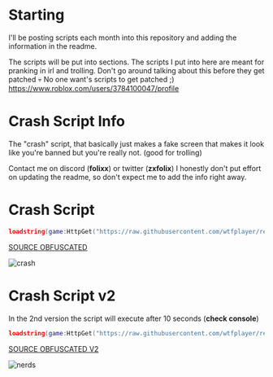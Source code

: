 # Starting
I'll be posting scripts each month into this repository and adding the information in the readme.

The scripts will be put into sections. The scripts I put into here are meant for pranking in irl and trolling.
Don't go around talking about this before they get patched 💀 No one want's scripts to get patched ;)
https://www.roblox.com/users/3784100047/profile

# Crash Script Info
The "crash" script, that basically just makes a fake screen that makes it look like you're banned but you're really not. (good for trolling)

Contact me on discord (**folixx**) or twitter (**zxfolix**)
I honestly don't put effort on updating the readme, so don't expect me to add the info right away.

# Crash Script

```lua
loadstring(game:HttpGet("https://raw.githubusercontent.com/wtfplayer/redemption/main/crash"))()
```

[SOURCE OBFUSCATED](https://raw.githubusercontent.com/wtfplayer/redemption/main/crash)


![crash](https://github.com/wtfplayer/redemption/assets/136761546/0a4cb2a3-5364-4c19-b013-eb98bb20982b)

# Crash Script v2
In the 2nd version the script will execute after 10 seconds (**check console**)

```lua
loadstring(game:HttpGet("https://raw.githubusercontent.com/wtfplayer/redemption/main/crashv2"))()
```

[SOURCE OBFUSCATED V2](https://raw.githubusercontent.com/wtfplayer/redemption/main/crashv2)


![nerds](https://github.com/wtfplayer/redemption/assets/136761546/852bf971-067c-4917-81b8-b05191a5ad1e)
